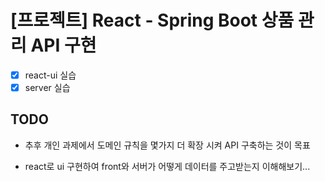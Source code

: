 # [프로젝트] React - Spring Boot 상품 관리 API 구현

- [x] react-ui 실습
- [x] server 실습

## TODO

- 추후 개인 과제에서 도메인 규칙을 몇가지 더 확장 시켜 API 구축하는 것이 목표

- react로 ui 구현하여 front와 서버가 어떻게 데이터를 주고받는지 이해해보기...
